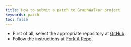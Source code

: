 ```yaml
---
title: How to submit a patch to GraphWalker project
keywords: patch
toc: false
---
```



* First of all, select the appropriate repository at [GitHub](https://github.com/GraphWalker).
* Follow the instructions at [Fork A Repo](https://help.github.com/articles/fork-a-repo/).
